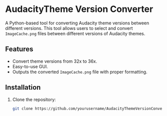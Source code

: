 # AudacityTheme Version Converter

A Python-based tool for converting Audacity theme versions between different versions. This tool allows users to select and convert `ImageCache.png` files between different versions of Audacity themes.

## Features

- Convert theme versions from 32x to 36x.
- Easy-to-use GUI.
- Outputs the converted `ImageCache.png` file with proper formatting.

## Installation

1. Clone the repository:
   ```bash
   git clone https://github.com/yourusername/AudacityThemeVersionConverter.git
